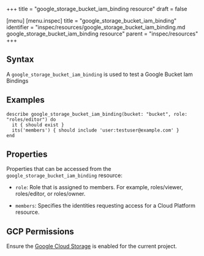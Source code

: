 +++
title = "google_storage_bucket_iam_binding resource"
draft = false

[menu]
  [menu.inspec]
    title = "google_storage_bucket_iam_binding"
    identifier = "inspec/resources/google_storage_bucket_iam_binding.md google_storage_bucket_iam_binding resource"
    parent = "inspec/resources"
+++


## Syntax
A `google_storage_bucket_iam_binding` is used to test a Google Bucket Iam Bindings

## Examples
```
describe google_storage_bucket_iam_binding(bucket: "bucket", role: "roles/editor") do
  it { should exist }
  its('members') { should include 'user:testuser@example.com' }
end
```


## Properties
Properties that can be accessed from the `google_storage_bucket_iam_binding` resource:

  * `role`: Role that is assigned to members. For example, roles/viewer, roles/editor, or roles/owner.

  * `members`: Specifies the identities requesting access for a Cloud Platform resource.


## GCP Permissions

Ensure the [Google Cloud Storage](https://console.cloud.google.com/apis/library/storage-component.googleapis.com/) is enabled for the current project.
